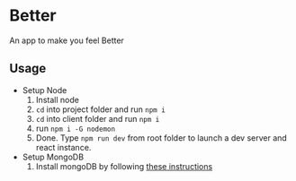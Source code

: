 # Better
An app to make you feel Better

## Usage

- Setup Node
  1. Install node
  2. `cd` into project folder and run `npm i`
  3. `cd` into client folder and run `npm i`
  4. run `npm i -G nodemon`
  5. Done. Type `npm run dev` from root folder to launch a dev server and react instance. 
- Setup MongoDB
  1. Install mongoDB by following [these instructions](https://docs.mongodb.com/manual/administration/install-community/)

